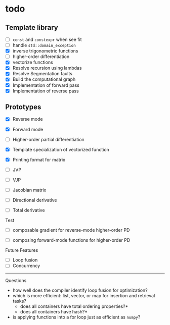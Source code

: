 # todo 

## Template library
- [ ] `const` and `constexpr` when see fit
- [ ] handle `std::domain_exception`
- [x] inverse trigonometric functions
- [ ] higher-order differentiation
- [x] vectorize functions 
- [x] Resolve recursion using lambdas
- [x] Resolve Segmentation faults
- [x] Build the computational graph
- [x] Implementation of forward pass
- [x] Implementation of reverse pass

## Prototypes
- [x] Reverse mode
- [x] Forward mode
- [ ] Higher-order partial differentiation
- [x] Template specialization of vectorized function
- [x] Printing format for matrix
- [ ] JVP
- [ ] VJP
- [ ] Jacobian matrix
- [ ] Directional derivative
- [ ] Total derivative 


Test
- [ ] composable gradient for reverse-mode higher-order PD
- [ ] composing forward-mode functions for higher-order PD


Future Features
- [ ] Loop fusion
- [ ] Concurrency

--- 
Questions
- how well does the compiler identify loop fusion for optimization? 
- which is more efficient: list, vector, or map for insertion and retrieval tasks?
    - does all containers have total ordering properties?*
    - does all containers have hash?*  
- is applying functions into a for loop just as efficient as `numpy`?

